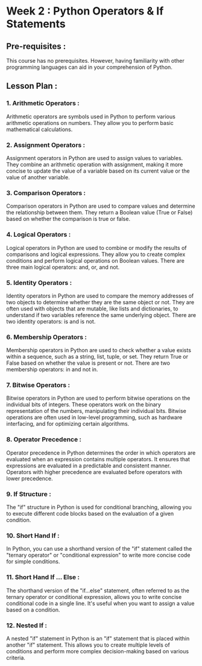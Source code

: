 # Week 2 : Python Operators & If Statements

## Pre-requisites :

This course has no prerequisites. However, having familiarity with other programming languages can aid in your comprehension of Python.
## Lesson Plan :
### 1.	Arithmetic Operators :
Arithmetic operators are symbols used in Python to perform various arithmetic operations on numbers. They allow you to perform basic mathematical calculations.

### 2.	Assignment Operators :
Assignment operators in Python are used to assign values to variables. They combine an arithmetic operation with assignment, making it more concise to update the value of a variable based on its current value or the value of another variable.

### 3.	Comparison Operators :
Comparison operators in Python are used to compare values and determine the relationship between them. They return a Boolean value (True or False) based on whether the comparison is true or false.

### 4.	Logical Operators :
Logical operators in Python are used to combine or modify the results of comparisons and logical expressions. They allow you to create complex conditions and perform logical operations on Boolean values. There are three main logical operators: and, or, and not.

### 5.	Identity Operators :
Identity operators in Python are used to compare the memory addresses of two objects to determine whether they are the same object or not. They are often used with objects that are mutable, like lists and dictionaries, to understand if two variables reference the same underlying object. There are two identity operators: is and is not.

### 6.	Membership Operators :
Membership operators in Python are used to check whether a value exists within a sequence, such as a string, list, tuple, or set. They return True or False based on whether the value is present or not. There are two membership operators: in and not in.

### 7.	Bitwise Operators :
Bitwise operators in Python are used to perform bitwise operations on the individual bits of integers. These operators work on the binary representation of the numbers, manipulating their individual bits. Bitwise operations are often used in low-level programming, such as hardware interfacing, and for optimizing certain algorithms.

### 8.	Operator Precedence :
Operator precedence in Python determines the order in which operators are evaluated when an expression contains multiple operators. It ensures that expressions are evaluated in a predictable and consistent manner. Operators with higher precedence are evaluated before operators with lower precedence.

### 9.	If Structure :
The "if" structure in Python is used for conditional branching, allowing you to execute different code blocks based on the evaluation of a given condition. 

### 10.	Short Hand If :
In Python, you can use a shorthand version of the "if" statement called the "ternary operator" or "conditional expression" to write more concise code for simple conditions. 

### 11.	Short Hand If ... Else :
The shorthand version of the "if...else" statement, often referred to as the ternary operator or conditional expression, allows you to write concise conditional code in a single line. It's useful when you want to assign a value based on a condition.

### 12.	Nested If :
A nested "if" statement in Python is an "if" statement that is placed within another "if" statement. This allows you to create multiple levels of conditions and perform more complex decision-making based on various criteria.

